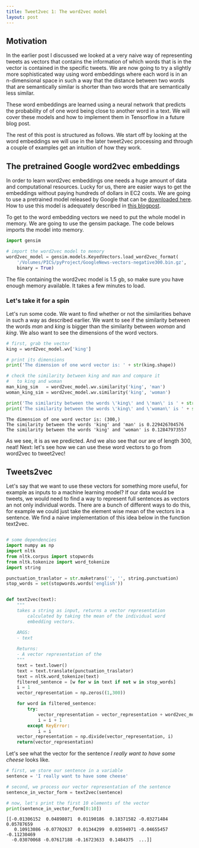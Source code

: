 ```yaml
---
title: Tweet2vec 1: The word2vec model
layout: post
---
```


## Motivation

In the earlier post I discussed we looked at a very naive way of representing tweets as vectors that contains the information of which words that is in the vector is contained in the specific tweets. We are now going to try a slightly more sophisticated way using word embeddings where each word is in an n-dimensional space in such a way that the distance between two words that are semantically similar is shorter than two words that are semantically less similar.

These word embeddings are learned using a neural network that predicts the probability of of one word being close to another word in a text. We will cover these models and how to implement them in Tensorflow in a future blog post.

The rest of this post is structured as follows. We start off by looking at the word embeddings we will use in the later tweet2vec processing and through a couple of examples get an intuition of how they work. 

## The pretrained Google word2vec embeddings

In order to learn word2vec embeddings one needs a huge amount of data and computational resources. Lucky for us, there are easier ways to get the embeddings without paying hundreds of dollars in EC2 costs. We are going to use a pretrained model released by Google that can be [downloaded here](https://drive.google.com/file/d/0B7XkCwpI5KDYNlNUTTlSS21pQmM/edit). How to use this model is adequately described in [this blogpost](http://mccormickml.com/2016/04/12/googles-pretrained-word2vec-model-in-python/).

To get to the word embedding vectors we need to put the whole model in memory. We are going to use the gensim package. The code belows imports the model into memory.


```python
import gensim

# import the word2vec model to memory
word2vec_model = gensim.models.KeyedVectors.load_word2vec_format(
    '/Volumes/PICS/pyProject/GoogleNews-vectors-negative300.bin.gz', 
    binary = True)
```




The file containing the word2vec model is 1.5 gb, so make sure you have enough memory available. It takes a few minutes to load.

### Let's take it for a spin

Let's run some code. We want to find whether or not the similarities behave in such a way as described earlier. We want to see if the similarity between the words *man* and *king* is bigger than the similarity between *woman* and *king*. We also want to see the dimensions of the word vectors.


```python
# first, grab the vector
king = word2vec_model.wv['king']

# print its dimensions
print('The dimension of one word vector is: ' + str(king.shape))

# check the similarity between king and man and compare it 
#   to king and woman
man_king_sim   = word2vec_model.wv.similarity('king', 'man')
woman_king_sim = word2vec_model.wv.similarity('king', 'woman')

print('The similarity between the words \'king\' and \'man\' is ' + str(man_king_sim))
print('The similarity between the words \'king\' and \'woman\' is ' + str(woman_king_sim))
```

```
The dimension of one word vector is: (300,)
The similarity between the words 'king' and 'man' is 0.229426704576
The similarity between the words 'king' and 'woman' is 0.12847973557
```



As we see, it is as we predicted. And we also see that our are of length 300, neat! Next: let's see how we can use these word vectors to go from word2vec to tweet2vec! 

## Tweets2vec

Let's say that we want to use these vectors for something more useful, for example as inputs to a machine learning model? If our data would be tweets, we would need to find a way to represent full sentences as vectors an not only individual words. There are a bunch of different ways to do this, for example we could just take the element wise mean of the vectors in a sentence. We find a naive implementation of this idea below in the function text2vec.


```python

# some dependencies
import numpy as np
import nltk
from nltk.corpus import stopwords
from nltk.tokenize import word_tokenize
import string

punctuation_traslator = str.maketrans('', '', string.punctuation)
stop_words = set(stopwords.words('english'))


def text2vec(text):
    """
    takes a string as input, returns a vector representation 
        calculated by taking the mean of the individual word
        embedding vectors.

    ARGS:
    - text 
    
    Returns:
    - A vector representation of the 
    """
    text = text.lower()
    text = text.translate(punctuation_traslator)
    text = nltk.word_tokenize(text)
    filtered_sentence = [w for w in text if not w in stop_words]
    i = 1
    vector_representation = np.zeros((1,300))

    for word in filtered_sentence:
        try: 
            vector_representation = vector_representation + word2vec_model.wv[word]
            i = i + 1
        except KeyError:
            i = i
    vector_representation = np.divide(vector_representation, i)
    return(vector_representation)
```



Let's see what the vector for the sentence *I really want to have some cheese* looks like.


```python
# first, we store our sentence in a variable
sentence = 'I really want to have some cheese'

# second, we process our vector representation of the sentence
sentence_in_vector_form = text2vec(sentence)

# now, let's print the first 10 elements of the vector
print(sentence_in_vector_form[0:10])
```

```
[[-0.01306152  0.04898071  0.01190186  0.18371582 -0.03271484
0.05787659
   0.10913086 -0.07702637  0.01344299  0.03594971 -0.04655457
-0.11230469
  -0.03070068 -0.07617188 -0.16723633  0.1484375  ...]]
```


